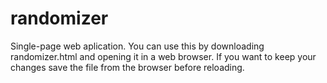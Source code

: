 # randomizer
Single-page web aplication.
You can use this by downloading randomizer.html and opening it in a web browser. If you want to keep your changes save the file from the browser before reloading.
